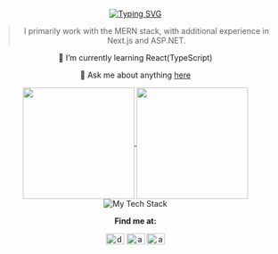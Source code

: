 <div align="center">
  
[![Typing SVG](https://readme-typing-svg.herokuapp.com?font=jetbrains&pause=1000&center=true&vCenter=true&width=600&color=D93A7C&lines=Hi+there+%F0%9F%91%8B%2C+I+am+Abdulrahman+Mohamed;Full-stack+web+Developer;Over+3+years+of+programming+experience)](https://git.io/typing-svg)

> I primarily work with the MERN stack, with additional experience in Next.js and ASP.NET.

 🌱 I’m currently learning React(TypeScript)
 
 💬 Ask me about anything [here](https://github.com/abdulrahmanDev1/abdulrahmanDev1/issues)

<a href="#">
  <img height=200 align="center" src="https://github-readme-stats.vercel.app/api?username=abdulrahmanDev1&count_private=true&show_icons=true&theme=radical&hide_border=true&hide_rank=true&layout=compact" />
</a>
<a href="#">
  <img height=200 align="center" src="https://github-readme-stats.vercel.app/api/top-langs/?username=abdulrahmanDev1&layout=compact&theme=radical&size_weight=0.5&count_weight=0.5&hide_border=true&hide=php" />
</a>

<br/>




<img align="center" src="https://github-readme-tech-stack.vercel.app/api/cards?showBorder=false&lineCount=3&bg=%23141321&titleColor=%23c4336e&line1=mongodb%2Cmongodb%2C47A248%3Bexpress%2Cexpress%2C000000%3Breact%2Creact%2C61DAFB%3Bnode.js%2Cnode%2C4b893e%3B&line2=next.js%2Cnext%2C000000%3Btailwindcss%2Ctalwind%2C06B6D4%3Bpostgresql%2Cpostgre%2C4169E1%3Bdotnet%2C.net%2C512BD4%3B&line3=javascript%2Cjavascript%2CF7DF1E%3Btypescript%2Ctypescript%2C3178C6%3Bcsharp%2Ccs%2C512BD4%3Bgit%2Cgit%2CF05032%3B" alt="My Tech Stack" />


**Find me at:**

<p >
<a href="https://twitter.com/d7omdev" target="blank"><img align="center" src="https://raw.githubusercontent.com/rahuldkjain/github-profile-readme-generator/master/src/images/icons/Social/twitter.svg" alt="d7omdev" height="20" width="33" /></a>
<a href="https://linkedin.com/in/abdulrahmandev" target="blank"><img align="center" src="https://raw.githubusercontent.com/rahuldkjain/github-profile-readme-generator/master/src/images/icons/Social/linked-in-alt.svg" alt="abdulrahmandev" height="20" width="33" /></a>
<a href="https://www.leetcode.com/abdulrahmandev1" target="blank"><img align="center" src="https://raw.githubusercontent.com/rahuldkjain/github-profile-readme-generator/master/src/images/icons/Social/leet-code.svg" alt="abdulrahmandev1" height="20" width="33" /></a>
</p>
</div>
